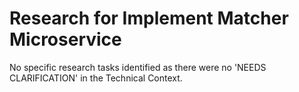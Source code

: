 # Research for Implement Matcher Microservice

No specific research tasks identified as there were no 'NEEDS CLARIFICATION' in the Technical Context.